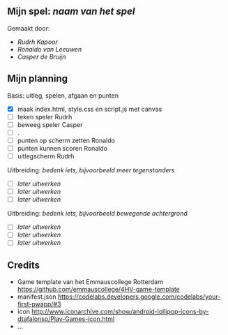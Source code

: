 ## Mijn spel: *naam van het spel*
Gemaakt door:
- *Rudrh Kapoor*
- *Ronaldo van Leeuwen*
- *Casper de Bruijn*

## Mijn planning

Basis: uitleg, spelen, afgaan en punten
- [x] maak index.html, style.css en script.js met canvas
- [ ] teken speler Rudrh
- [ ] beweeg speler Casper
- [ ] .
- [ ] punten op scherm zetten Ronaldo
- [ ] punten kunnen scoren Ronaldo
- [ ] uitlegscherm Rudrh

Uitbreiding: *bedenk iets, bijvoorbeeld meer tegenstanders*
- [ ] *later uitwerken*
- [ ] *later uitwerken*
- [ ] *later uitwerken*

Uitbreiding: *bedenk iets, bijvoorbeeld bewegende achtergrond*
- [ ] *later uitwerken*
- [ ] *later uitwerken*
- [ ] *later uitwerken*

## Credits
- Game template van het Emmauscollege Rotterdam https://github.com/emmauscollege/4HV-game-template
- manifest.json https://codelabs.developers.google.com/codelabs/your-first-pwapp/#3
- icon http://www.iconarchive.com/show/android-lollipop-icons-by-dtafalonso/Play-Games-icon.html
- ...
